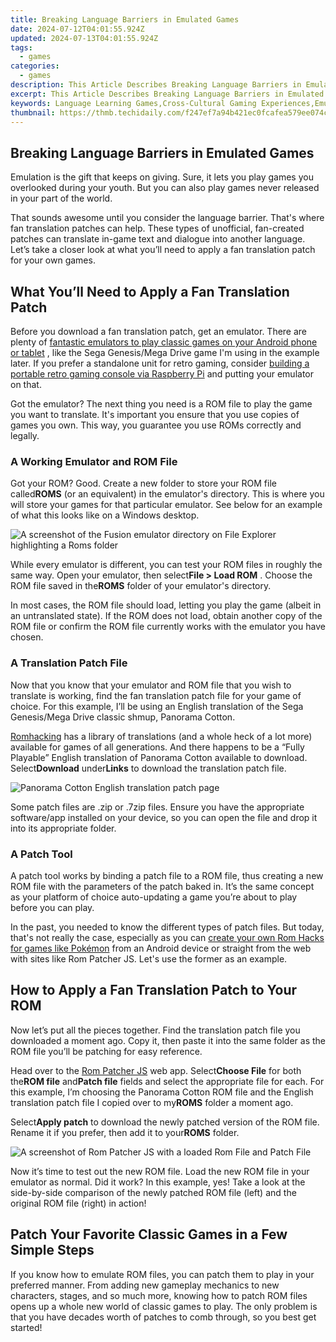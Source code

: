 ```yaml
---
title: Breaking Language Barriers in Emulated Games
date: 2024-07-12T04:01:55.924Z
updated: 2024-07-13T04:01:55.924Z
tags:
  - games
categories:
  - games
description: This Article Describes Breaking Language Barriers in Emulated Games
excerpt: This Article Describes Breaking Language Barriers in Emulated Games
keywords: Language Learning Games,Cross-Cultural Gaming Experiences,Emulation for Language Accessibility,Gaming and Global Communication,Multilingual Gaming Platforms,Overcoming Language Hurdles with Games,Language-Adaptive Gaming Software
thumbnail: https://thmb.techidaily.com/f247ef7a94b421ec0fcafea579ee074c3050225ad0c19a044a9d73401964e5e7.jpg
---
```


## Breaking Language Barriers in Emulated Games

 Emulation is the gift that keeps on giving. Sure, it lets you play games you overlooked during your youth. But you can also play games never released in your part of the world.

 That sounds awesome until you consider the language barrier. That's where fan translation patches can help. These types of unofficial, fan-created patches can translate in-game text and dialogue into another language. Let’s take a closer look at what you’ll need to apply a fan translation patch for your own games.

## What You’ll Need to Apply a Fan Translation Patch

 Before you download a fan translation patch, get an emulator. There are plenty of [fantastic emulators to play classic games on your Android phone or tablet](https://www.makeuseof.com/tag/best-game-emulators-for-android/) , like the Sega Genesis/Mega Drive game I'm using in the example later. If you prefer a standalone unit for retro gaming, consider [building a portable retro gaming console via Raspberry Pi](https://www.makeuseof.com/portable-retro-gaming-console-build-with-raspberry-pi/) and putting your emulator on that.

 Got the emulator? The next thing you need is a ROM file to play the game you want to translate. It's important you ensure that you use copies of games you own. This way, you guarantee you use ROMs correctly and legally.

### A Working Emulator and ROM File

 Got your ROM? Good. Create a new folder to store your ROM file called**ROMS** (or an equivalent) in the emulator's directory. This is where you will store your games for that particular emulator. See below for an example of what this looks like on a Windows desktop.

![A screenshot of the Fusion emulator directory on File Explorer highlighting a Roms folder](https://static1.makeuseofimages.com/wordpress/wp-content/uploads/2023/07/screenshot-2686-1.jpg)

 While every emulator is different, you can test your ROM files in roughly the same way. Open your emulator, then select**File > Load ROM** . Choose the ROM file saved in the**ROMS** folder of your emulator's directory.

 In most cases, the ROM file should load, letting you play the game (albeit in an untranslated state). If the ROM does not load, obtain another copy of the ROM file or confirm the ROM file currently works with the emulator you have chosen.

### A Translation Patch File

 Now that you know that your emulator and ROM file that you wish to translate is working, find the fan translation patch file for your game of choice. For this example, I’ll be using an English translation of the Sega Genesis/Mega Drive classic shmup, Panorama Cotton.

[Romhacking](https://www.romhacking.net/translations) has a library of translations (and a whole heck of a lot more) available for games of all generations. And there happens to be a “Fully Playable” English translation of Panorama Cotton available to download. Select**Download** under**Links** to download the translation patch file.

![Panorama Cotton English translation patch page](https://static1.makeuseofimages.com/wordpress/wp-content/uploads/wm/2023/07/romhacking-panorama-cotton-translation.jpg)

 Some patch files are .zip or .7zip files. Ensure you have the appropriate software/app installed on your device, so you can open the file and drop it into its appropriate folder.

### A Patch Tool

 A patch tool works by binding a patch file to a ROM file, thus creating a new ROM file with the parameters of the patch baked in. It’s the same concept as your platform of choice auto-updating a game you’re about to play before you can play.

 In the past, you needed to know the different types of patch files. But today, that's not really the case, especially as you can [create your own Rom Hacks for games like Pokémon](https://www.makeuseof.com/how-to-create-rom-hacks/) from an Android device or straight from the web with sites like Rom Patcher JS. Let's use the former as an example.

## How to Apply a Fan Translation Patch to Your ROM

 Now let’s put all the pieces together. Find the translation patch file you downloaded a moment ago. Copy it, then paste it into the same folder as the ROM file you’ll be patching for easy reference.

 Head over to the [Rom Patcher JS](https://www.marcrobledo.com/RomPatcher.js/) web app. Select**Choose File** for both the**ROM file** and**Patch file** fields and select the appropriate file for each. For this example, I’m choosing the Panorama Cotton ROM file and the English translation patch file I copied over to my**ROMS** folder a moment ago.

 Select**Apply patch** to download the newly patched version of the ROM file. Rename it if you prefer, then add it to your**ROMS** folder.

![A screenshot of Rom Patcher JS with a loaded Rom File and Patch File](https://static1.makeuseofimages.com/wordpress/wp-content/uploads/2023/07/panorama-cotton-english-translation-file-in-folder-2.jpg)

 Now it’s time to test out the new ROM file. Load the new ROM file in your emulator as normal. Did it work? In this example, yes! Take a look at the side-by-side comparison of the newly patched ROM file (left) and the original ROM file (right) in action!

## Patch Your Favorite Classic Games in a Few Simple Steps

 If you know how to emulate ROM files, you can patch them to play in your preferred manner. From adding new gameplay mechanics to new characters, stages, and so much more, knowing how to patch ROM files opens up a whole new world of classic games to play. The only problem is that you have decades worth of patches to comb through, so you best get started!


<ins class="adsbygoogle"
     style="display:block"
     data-ad-format="autorelaxed"
     data-ad-client="ca-pub-7571918770474297"
     data-ad-slot="1223367746"></ins>



<ins class="adsbygoogle"
     style="display:block"
     data-ad-client="ca-pub-7571918770474297"
     data-ad-slot="8358498916"
     data-ad-format="auto"
     data-full-width-responsive="true"></ins>




